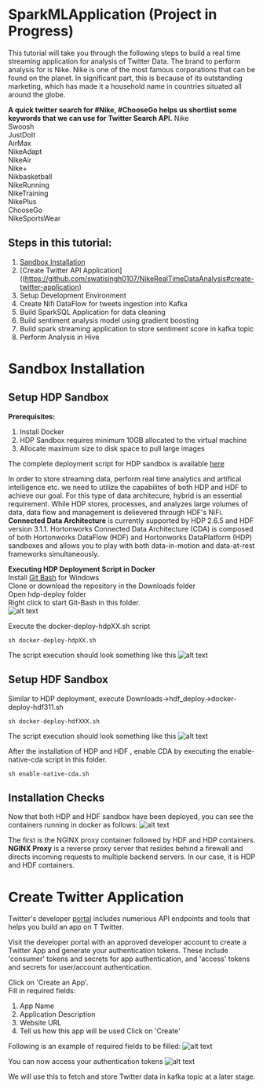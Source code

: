 # SparkMLApplication (Project in Progress)
This tutorial will take you through the following steps to build a real time streaming application for analysis of Twitter Data. The brand to perform analysis for is Nike. Nike is one of the most famous corporations that can be found on the planet. In significant part, this is because of its outstanding marketing, which has made it a household name in countries situated all around the globe.

**A quick twitter search for #Nike, #ChooseGo helps us shortlist some keywords that we can use for Twitter Search API.**
Nike  
Swoosh  
JustDoIt  
AirMax  
NikeAdapt  
NikeAir  
Nike+  
Nikbasketball  
NikeRunning  
NikeTraining  
NikePlus  
ChooseGo  
NikeSportsWear  


## Steps in this tutorial:
1. [Sandbox Installation](https://github.com/swatisingh0107/NikeRealTimeDataAnalysis#sandbox-installation)
2. [Create Twitter API Application]((https://github.com/swatisingh0107/NikeRealTimeDataAnalysis#create-twitter-application)
3. Setup Development Environment
4. Create Nifi DataFlow for tweets ingestion into Kafka
5. Build SparkSQL Application for data cleaning
6. Build sentiment analysis model using gradient boosting
7. Build spark streaming application to store sentiment score in kafka topic
8. Perform Analysis in Hive

# Sandbox Installation
## Setup HDP Sandbox

**Prerequisites:**
1. Install Docker
2. HDP Sandbox requires minimum 10GB allocated to the virtual machine
3. Allocate maximum size to disk space to pull large images

The complete deployment script for HDP sandbox is available [here](https://github.com/swatisingh0107/NikeRealTimeDataAnalysis/tree/master/hdp_deploy)

In order to store streaming data, perform real time analytics and artifical intelligence etc. we need to utilize the capabilites of both HDP and HDF to achieve our goal. For this type of data architecure, hybrid is an essential requirement. While HDP stores, processes, and analyzes large volumes of data, data flow and management is delievered through HDF's NiFi. **Connected Data Architecture** is currently supported by HDP 2.6.5 and HDF version 3.1.1. Hortonworks Connected Data Architecture (CDA) is composed of both Hortonworks DataFlow (HDF) and Hortonworks DataPlatform (HDP) sandboxes and allows you to play with both data-in-motion and data-at-rest frameworks simultaneously.

**Executing HDP Deployment Script in Docker**  
Install [Git Bash](https://gitforwindows.org/) for Windows  
Clone or download the repository in the Downloads folder  
Open hdp-deploy folder  
Right click to start Git-Bash in this folder.  
![alt text](https://github.com/swatisingh0107/NikeRealTimeDataAnalysis/blob/master/Images/Execute%20script.png)

Execute the docker-deploy-hdpXX.sh script
```
sh docker-deploy-hdpXX.sh
```  
The script execution should look something like this
![alt text](https://github.com/swatisingh0107/NikeRealTimeDataAnalysis/blob/master/Images/hdp-deploy.JPG)

## Setup HDF Sandbox
Similar to HDP deployment, execute Downloads->hdf_deploy->docker-deploy-hdf311.sh
```
sh docker-deploy-hdfXXX.sh
```
The script execution should look something like this
![alt text](https://github.com/swatisingh0107/NikeRealTimeDataAnalysis/blob/master/Images/hdf_deploy.JPG)

After the installation of HDP and HDF , enable CDA by executing the enable-native-cda script in this folder.
```
sh enable-native-cda.sh
```

## Installation Checks

Now that both HDP and HDF sandbox have been deployed, you can see the containers running in docker as follows:
![alt text](https://github.com/swatisingh0107/NikeRealTimeDataAnalysis/blob/master/Images/SandboxContainers.png)

The first is the NGINX proxy container followed by HDF and HDP containers.
**NGINX Proxy** is  a reverse proxy server that resides behind a firewall and directs incoming requests to multiple backend servers. In our case, it is HDP and HDF containers.

# Create Twitter Application

Twitter's developer [portal](https://developer.twitter.com) includes numerious API endpoints and tools that helps you build an app on T
Twitter.

Visit the developer portal with an approved developer account to create a Twitter App and generate your authentication tokens. These include 'consumer' tokens and secrets for app authentication, and 'access' tokens and secrets for user/account authentication. 

Click on 'Create an App'.  
Fill in required fields:
1. App Name
2. Application Description
3. Website URL
4. Tell us how this app will be used
Click on 'Create'

Following is an example of required fields to be filled:
![alt text](https://github.com/swatisingh0107/NikeRealTimeDataAnalysis/blob/master/Images/TwitterApplication.JPG)

You can now access your authentication tokens
![alt text](https://github.com/swatisingh0107/NikeRealTimeDataAnalysis/blob/master/Images/TwitterAuthenticationtokens.png)

We will use this to fetch and store Twitter data in kafka topic at a later stage.


